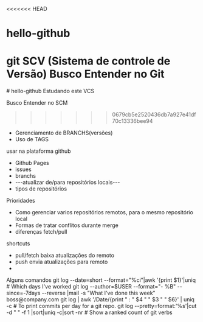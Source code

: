 <<<<<<< HEAD
# hello-github
git SCV (Sistema de controle de Versão)
Busco Entender no Git
=======
﻿# hello-github
Estudando este VCS 

Busco Entender no SCM
>>>>>>> 0679cb5e2520436db7a927e41df70c13336bee94
* Gerenciamento de BRANCHS(versões)
* Uso de TAGS

usar na plataforma github
* Github Pages
* issues
* branchs
* ---atualizar de/para repositórios locais---
* tipos de repositórios

Prioridades
* Como gerenciar varios repositórios remotos, para o mesmo repositório local
* Formas de tratar conflitos durante merge
* diferenças fetch/pull 

shortcuts 
* pull/fetch baixa atualizações do remoto
* push envia atualizações para remoto
* 

Alguns comandos
git log --date=short --format="%ci"|awk '{print $1}'|uniq # Which days I've worked
git log --author=$USER --format="- %B" --since=-7days --reverse |mail -s "What I've done this week" boss@company\.com
git log | awk '/Date/{print " : " $4 " " $3 " " $6}' | uniq -c # To print commits per day for a git repo.
git log --pretty=format:'%s'|cut -d " " -f 1 |sort|uniq -c|sort -nr # Show a ranked count of git verbs
